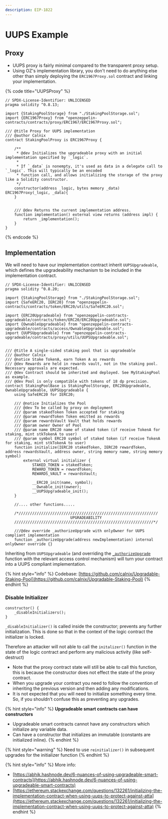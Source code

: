 ```yaml
---
description: EIP-1822
---
```


# UUPS Example

## Proxy&#x20;

* UUPS proxy is fairly minimal compared to the transparent proxy setup.&#x20;
* Using OZ's implementation library, you don't need to do anything else other than simply deploying the `ERC1967Proxy.sol` contract and linking your implementation.

{% code title="UUPSProxy" %}
```solidity
// SPDX-License-Identifier: UNLICENSED
pragma solidity ^0.8.13;

import {StakingPoolStorage} from "./StakingPoolStorage.sol";
import {ERC1967Proxy} from "openzeppelin-contracts/contracts/proxy/ERC1967/ERC1967Proxy.sol";

/// @title Proxy for UUPS implementation
/// @author Calnix
contract StakingPoolProxy is ERC1967Proxy {

    /**
     * @dev Initializes the upgradeable proxy with an initial implementation specified by `_logic`.
     *
     * If `_data` is nonempty, it's used as data in a delegate call to `_logic`. This will typically be an encoded
     * function call, and allows initializing the storage of the proxy like a Solidity constructor.
     */
    constructor(address _logic, bytes memory _data) ERC1967Proxy(_logic, _data){
    }


    /// @dev Returns the current implementation address.
    function implementation() external view returns (address impl) {
        return _implementation();
    }
}
```
{% endcode %}

## Implementation

We will need to have our implementation contract inherit `UUPSUpgradeable`, which defines the upgradeability mechanism to be included in the implementation contract.

```solidity
// SPDX-License-Identifier: UNLICENSED
pragma solidity ^0.8.20;

import {StakingPoolStorage} from "./StakingPoolStorage.sol";
import {SafeERC20, IERC20} from "openzeppelin-contracts/contracts/token/ERC20/utils/SafeERC20.sol";

import {ERC20Upgradeable} from "openzeppelin-contracts-upgradeable/contracts/token/ERC20/ERC20Upgradeable.sol";
import {OwnableUpgradeable} from "openzeppelin-contracts-upgradeable/contracts/access/OwnableUpgradeable.sol";
import {UUPSUpgradeable} from "openzeppelin-contracts-upgradeable/contracts/proxy/utils/UUPSUpgradeable.sol";


/// @title A single-sided staking pool that is upgradeable
/// @author Calnix
/// @notice Stake TokenA, earn Token A as rewards
/// @dev Rewards are held in rewards vault, not in the staking pool. Necessary approvals are expected.
/// @dev Contract should be inherited and deployed. See MyStakingPool as example.
/// @dev Pool is only compatible with tokens of 18 dp precision.
contract StakingPoolBase is StakingPoolStorage, ERC20Upgradeable, OwnableUpgradeable, UUPSUpgradeable {
    using SafeERC20 for IERC20;

    /// @notice Initializes the Pool
    /// @dev To be called by proxy on deployment
    /// @param stakedToken Token accepted for staking
    /// @param rewardToken Token emitted as rewards
    /// @param rewardsVault Vault that holds rewards
    /// @param owner Owner of Pool
    /// @param name ERC20 name of staked token (if receive TokenA for staking, mint stkTokenA to user)
    /// @param symbol ERC20 symbol of staked token (if receive TokenA for staking, mint stkTokenA to user)
    function initialize(IERC20 stakedToken, IERC20 rewardToken, address rewardsVault, address owner, string memory name, string memory symbol) 
        external virtual initializer {
            STAKED_TOKEN = stakedToken;
            REWARD_TOKEN = rewardToken;
            REWARDS_VAULT = rewardsVault;

            __ERC20_init(name, symbol);
            __Ownable_init(owner);
            __UUPSUpgradeable_init();
    }
    
    //.... other functions.....
    
    /*//////////////////////////////////////////////////////////////
                             UPGRADEABILITY
    //////////////////////////////////////////////////////////////*/

    ///@dev override _authorizeUpgrade with onlyOwner for UUPS compliant implementation
    function _authorizeUpgrade(address newImplementation) internal onlyOwner override {}
```

Inheriting from `UUPSUpgradeable` (and overriding the [`_authorizeUpgrade`](https://docs.openzeppelin.com/contracts/4.x/api/proxy#UUPSUpgradeable-\_authorizeUpgrade-address-) function with the relevant access control mechanism) will turn your contract into a UUPS compliant implementation.

{% hint style="info" %}
Codebase: [https://github.com/calnix/Upgradable-Staking-Pool](https://github.com/calnix/Upgradable-Staking-Pool)
{% endhint %}

### Disable Initializer

```solidity
constructor() {
    _disableInitializers();
} 
```

`_disableInitializer()` is called inside the constructor; prevents any further initialization. This is done so that in the context of the logic contract the initializer is locked.&#x20;

Therefore an attacker will not able to call the `initalizer()` function in the state of the logic contract and perform any malicious activity (like self-destruct)

* Note that the proxy contract state will still be able to call this function, this is because the constructor does not effect the state of the proxy contract.&#x20;
* When you upgrade your contract you need to follow the convention of inheriting the previous version and then adding any modifications.&#x20;
* It is not expected that you will need to initialize something every time. So, if you shouldn’t confuse this as preventing any upgrades.

{% hint style="info" %}
**Upgradeable smart contracts can have constructors**

* Upgradeable smart contracts cannot have any constructors which initialize any variable data.&#x20;
* Can have a constructor that initializes an immutable (constants are initialized inline).&#x20;
{% endhint %}

{% hint style="warning" %}
Need to use `reinitializer()` in subsequent upgrades for the initializer function
{% endhint %}

{% hint style="info" %}
More info:&#x20;

* [https://abhik.hashnode.dev/6-nuances-of-using-upgradeable-smart-contracts](https://abhik.hashnode.dev/6-nuances-of-using-upgradeable-smart-contracts)
* [https://ethereum.stackexchange.com/questions/132261/initializing-the-implementation-contract-when-using-uups-to-protect-against-atta](https://ethereum.stackexchange.com/questions/132261/initializing-the-implementation-contract-when-using-uups-to-protect-against-atta)
{% endhint %}
